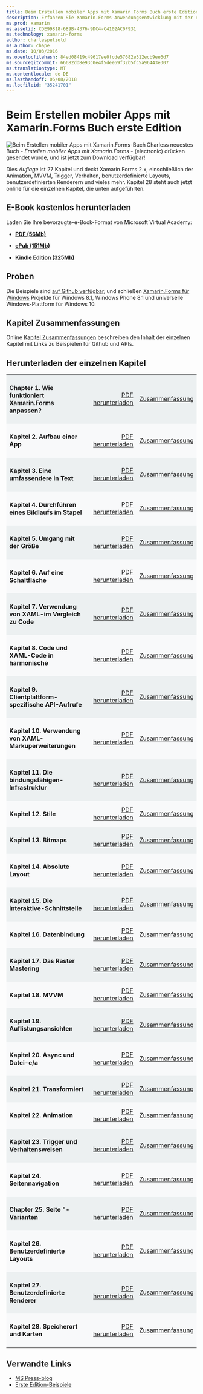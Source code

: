 ```yaml
---
title: Beim Erstellen mobiler Apps mit Xamarin.Forms Buch erste Edition
description: Erfahren Sie Xamarin.Forms-Anwendungsentwicklung mit der elektronische Version des Buchs von Charles Petzold Mobile Apps erstellen.
ms.prod: xamarin
ms.assetid: CDE99818-689B-4376-9DC4-C4102AC0F931
ms.technology: xamarin-forms
author: charlespetzold
ms.author: chape
ms.date: 10/03/2016
ms.openlocfilehash: 84ed08419c49617ee0fcde57682e512ecb9ee6d7
ms.sourcegitcommit: 66682dd8e93c0e4f5dee69f32b5fc5a96443e307
ms.translationtype: MT
ms.contentlocale: de-DE
ms.lasthandoff: 06/08/2018
ms.locfileid: "35241701"
---
```

# <a name="creating-mobile-apps-with-xamarinforms-book-first-edition"></a>Beim Erstellen mobiler Apps mit Xamarin.Forms Buch erste Edition

<p><img src="Images/Cover-sml.png" title="Beim Erstellen mobiler Apps mit Xamarin.Forms-Buch" align="left" />Charless neuestes Buch - <i>Erstellen mobiler Apps mit Xamarin.Forms</i> - (electronic) drücken gesendet wurde, und ist jetzt zum Download verfügbar!</p>

Dies *Auflage* ist 27 Kapitel und deckt Xamarin.Forms&nbsp;2.x, einschließlich der Animation, MVVM, Trigger, Verhalten, benutzerdefinierte Layouts, benutzerdefinierten Renderern und vieles mehr.
Kapitel 28 steht auch jetzt online für die einzelnen Kapitel, die unten aufgeführten.

## <a name="download-ebook-for-free"></a>E-Book kostenlos herunterladen

Laden Sie Ihre bevorzugte-e-Book-Format von Microsoft Virtual Academy:

*    [**PDF (56Mb)**](https://aka.ms/xamebook)

*    [**ePub (151Mb)**](https://aka.ms/xamebook/epub)

*    [**Kindle Edition (325Mb)**](https://aka.ms/xamebook/mobi)

## <a name="samples"></a>Proben

Die Beispiele sind [auf Github verfügbar](https://github.com/xamarin/xamarin-forms-book-samples), und schließen [Xamarin.Forms für Windows](~/xamarin-forms/platform/windows/index.md) Projekte für Windows 8.1, Windows Phone 8.1 und universelle Windows-Plattform für Windows 10.

## <a name="chapter-summaries"></a>Kapitel Zusammenfassungen

Online [Kapitel Zusammenfassungen](summaries/index.md) beschreiben den Inhalt der einzelnen Kapitel mit Links zu Beispielen für Github und APIs.

## <a name="download-individual-chapters"></a>Herunterladen der einzelnen Kapitel

<table style="border:0px; box-shadow:0 0px 0px" cellpadding="0" cellspacing="2" border="0" width="85%">
<tr style="background:#ecf0f1">
  <td style="border:0px;">
    <h4>Chapter 1. Wie funktioniert Xamarin.Forms anpassen?</h4>
  </td>
  <td style="border:0px;" align="right"><a href="https://download.xamarin.com/developer/xamarin-forms-book/XamarinFormsBook-Ch01-Apr2016.pdf">PDF herunterladen</a> </td>
  <td style="border:0px;" align="right"><a href="summaries/chapter01.md">Zusammenfassung</a></td>
</tr>
<tr style="background:#f8f9fa">
  <td style="border:0px;">
    <h4>Kapitel 2. Aufbau einer App</h4>
  </td>
  <td style="border:0px;" align="right"><a href="https://download.xamarin.com/developer/xamarin-forms-book/XamarinFormsBook-Ch02-Apr2016.pdf">PDF herunterladen</a> </td>
  <td style="border:0px;" align="right"><a href="summaries/chapter02.md">Zusammenfassung</a></td>
</tr>
<tr style="background:#ecf0f1">
  <td style="border:0px;">
    <h4>Kapitel 3. Eine umfassendere in Text</h4>
  </td>
  <td style="border:0px;" align="right"><a href="https://download.xamarin.com/developer/xamarin-forms-book/XamarinFormsBook-Ch03-Apr2016.pdf">PDF herunterladen</a> </td>
  <td style="border:0px;" align="right"><a href="summaries/chapter03.md">Zusammenfassung</a></td>
</tr>
<tr style="background:#f8f9fa">
  <td style="border:0px;">
    <h4>Kapitel 4. Durchführen eines Bildlaufs im Stapel</h4>
  </td>
  <td style="border:0px;" align="right"><a href="https://download.xamarin.com/developer/xamarin-forms-book/XamarinFormsBook-Ch04-Apr2016.pdf">PDF herunterladen</a> </td>
  <td style="border:0px;" align="right"><a href="summaries/chapter04.md">Zusammenfassung</a></td>
</tr>
<tr style="background:#ecf0f1">
  <td style="border:0px;">
    <h4>Kapitel 5. Umgang mit der Größe</h4>
  </td>
  <td style="border:0px;" align="right"><a href="https://download.xamarin.com/developer/xamarin-forms-book/XamarinFormsBook-Ch05-Apr2016.pdf">PDF herunterladen</a> </td>
  <td style="border:0px;" align="right"><a href="summaries/chapter05.md">Zusammenfassung</a></td>
</tr>
<tr style="background:#f8f9fa">
  <td style="border:0px;">
    <h4>Kapitel 6. Auf eine Schaltfläche</h4>
  </td>
  <td style="border:0px;" align="right"><a href="https://download.xamarin.com/developer/xamarin-forms-book/XamarinFormsBook-Ch06-Apr2016.pdf">PDF herunterladen</a> </td>
  <td style="border:0px;" align="right"><a href="summaries/chapter06.md">Zusammenfassung</a></td>
</tr>
<tr style="background:#ecf0f1">
  <td style="border:0px;">
    <h4>Kapitel 7. Verwendung von XAML-im Vergleich zu Code</h4>
  </td>
  <td style="border:0px;" align="right"><a href="https://download.xamarin.com/developer/xamarin-forms-book/XamarinFormsBook-Ch07-Apr2016.pdf">PDF herunterladen</a> </td>
  <td style="border:0px;" align="right"><a href="summaries/chapter07.md">Zusammenfassung</a></td>
</tr>
<tr style="background:#f8f9fa">
  <td style="border:0px;">
    <h4>Kapitel 8. Code und XAML-Code in harmonische</h4>
  </td>
  <td style="border:0px;" align="right"><a href="https://download.xamarin.com/developer/xamarin-forms-book/XamarinFormsBook-Ch08-Apr2016.pdf">PDF herunterladen</a> </td>
  <td style="border:0px;" align="right"><a href="summaries/chapter08.md">Zusammenfassung</a></td>
</tr>
<tr style="background:#ecf0f1">
  <td style="border:0px;">
    <h4>Kapitel 9. Clientplattform-spezifische API-Aufrufe</h4>
  </td>
  <td style="border:0px;" align="right"><a href="https://download.xamarin.com/developer/xamarin-forms-book/XamarinFormsBook-Ch09-Apr2016.pdf">PDF herunterladen</a> </td>
  <td style="border:0px;" align="right"><a href="summaries/chapter09.md">Zusammenfassung</a></td>
</tr>
<tr style="background:#f8f9fa">
  <td style="border:0px;">
    <h4>Kapitel 10. Verwendung von XAML-Markuperweiterungen</h4>
  </td>
  <td style="border:0px;" align="right"><a href="https://download.xamarin.com/developer/xamarin-forms-book/XamarinFormsBook-Ch10-Apr2016.pdf">PDF herunterladen</a> </td>
  <td style="border:0px;" align="right"><a href="summaries/chapter10.md">Zusammenfassung</a></td>
</tr>
<tr style="background:#ecf0f1">
  <td style="border:0px;">
    <h4>Kapitel 11. Die bindungsfähigen-Infrastruktur</h4>
  </td>
  <td style="border:0px;" align="right"><a href="https://download.xamarin.com/developer/xamarin-forms-book/XamarinFormsBook-Ch11-Apr2016.pdf">PDF herunterladen</a> </td>
  <td style="border:0px;" align="right"><a href="summaries/chapter11.md">Zusammenfassung</a></td>
</tr>
<tr style="background:#f8f9fa">
  <td style="border:0px;">
    <h4>Kapitel 12. Stile</h4>
  </td>
  <td style="border:0px;" align="right"><a href="https://download.xamarin.com/developer/xamarin-forms-book/XamarinFormsBook-Ch12-Apr2016.pdf">PDF herunterladen</a> </td>
  <td style="border:0px;" align="right"><a href="summaries/chapter12.md">Zusammenfassung</a></td>
</tr>
<tr style="background:#ecf0f1">
  <td style="border:0px;">
    <h4>Kapitel 13. Bitmaps</h4>
  </td>
  <td style="border:0px;" align="right"><a href="https://download.xamarin.com/developer/xamarin-forms-book/XamarinFormsBook-Ch13-Apr2016.pdf">PDF herunterladen</a> </td>
  <td style="border:0px;" align="right"><a href="summaries/chapter13.md">Zusammenfassung</a></td>
</tr>
<tr style="background:#f8f9fa">
  <td style="border:0px;">
    <h4>Kapitel 14. Absolute Layout</h4>
  </td>
  <td style="border:0px;" align="right"><a href="https://download.xamarin.com/developer/xamarin-forms-book/XamarinFormsBook-Ch14-Apr2016.pdf">PDF herunterladen</a> </td>
  <td style="border:0px;" align="right"><a href="summaries/chapter14.md">Zusammenfassung</a></td>
</tr>
<tr style="background:#ecf0f1">
  <td style="border:0px;">
    <h4>Kapitel 15. Die interaktive-Schnittstelle</h4>
  </td>
  <td style="border:0px;" align="right"><a href="https://download.xamarin.com/developer/xamarin-forms-book/XamarinFormsBook-Ch15-Apr2016.pdf">PDF herunterladen</a> </td>
  <td style="border:0px;" align="right"><a href="summaries/chapter15.md">Zusammenfassung</a></td>
</tr>
<tr style="background:#f8f9fa">
  <td style="border:0px;">
    <h4>Kapitel 16. Datenbindung</h4>
  </td>
  <td style="border:0px;" align="right"><a href="https://download.xamarin.com/developer/xamarin-forms-book/XamarinFormsBook-Ch16-Apr2016.pdf">PDF herunterladen</a> </td>
  <td style="border:0px;" align="right"><a href="summaries/chapter16.md">Zusammenfassung</a></td>
</tr>
<tr style="background:#ecf0f1">
  <td style="border:0px;">
    <h4>Kapitel 17. Das Raster Mastering</h4>
  </td>
  <td style="border:0px;" align="right"><a href="https://download.xamarin.com/developer/xamarin-forms-book/XamarinFormsBook-Ch17-Apr2016.pdf">PDF herunterladen</a> </td>
  <td style="border:0px;" align="right"><a href="summaries/chapter17.md">Zusammenfassung</a></td></tr>
<tr style="background:#f8f9fa">
  <td style="border:0px;">
    <h4>Kapitel 18. MVVM</h4>
  </td>
  <td style="border:0px;" align="right"><a href="https://download.xamarin.com/developer/xamarin-forms-book/XamarinFormsBook-Ch18-Apr2016.pdf">PDF herunterladen</a> </td>
  <td style="border:0px;" align="right"><a href="summaries/chapter18.md">Zusammenfassung</a></td></tr>
<tr style="background:#ecf0f1">
  <td style="border:0px;">
    <h4>Kapitel 19. Auflistungsansichten</h4>
  </td>
  <td style="border:0px;" align="right"><a href="https://download.xamarin.com/developer/xamarin-forms-book/XamarinFormsBook-Ch19-Apr2016.pdf">PDF herunterladen</a> </td>
  <td style="border:0px;" align="right"><a href="summaries/chapter19.md">Zusammenfassung</a></td></tr>
<tr style="background:#f8f9fa">
  <td style="border:0px;">
    <h4>Kapitel 20. Async und Datei-e/a</h4>
  </td>
  <td style="border:0px;" align="right"><a href="https://download.xamarin.com/developer/xamarin-forms-book/XamarinFormsBook-Ch20-Apr2016.pdf">PDF herunterladen</a> </td>
  <td style="border:0px;" align="right"><a href="summaries/chapter20.md">Zusammenfassung</a></td></tr>
<tr style="background:#ecf0f1">
  <td style="border:0px;">
    <h4>Kapitel 21. Transformiert</h4>
  </td>
  <td style="border:0px;" align="right"><a href="https://download.xamarin.com/developer/xamarin-forms-book/XamarinFormsBook-Ch21-Apr2016.pdf">PDF herunterladen</a> </td>
  <td style="border:0px;" align="right"><a href="summaries/chapter21.md">Zusammenfassung</a></td></tr>
</tr>
<tr style="background:#f8f9fa">
  <td style="border:0px;">
    <h4>Kapitel 22. Animation</h4>
  </td>
  <td style="border:0px;" align="right"><a href="https://download.xamarin.com/developer/xamarin-forms-book/XamarinFormsBook-Ch22-Apr2016.pdf">PDF herunterladen</a> </td>
  <td style="border:0px;" align="right"><a href="summaries/chapter22.md">Zusammenfassung</a></td></tr>
</tr>
<tr style="background:#ecf0f1">
  <td style="border:0px;">
    <h4>Kapitel 23. Trigger und Verhaltensweisen</h4>
  </td>
  <td style="border:0px;" align="right"><a href="https://download.xamarin.com/developer/xamarin-forms-book/XamarinFormsBook-Ch23-Apr2016.pdf">PDF herunterladen</a> </td>
  <td style="border:0px;" align="right"><a href="summaries/chapter23.md">Zusammenfassung</a></td></tr>
</tr>
<tr style="background:#f8f9fa">
  <td style="border:0px;">
    <h4>Kapitel 24. Seitennavigation</h4>
  </td>
  <td style="border:0px;" align="right"><a href="https://download.xamarin.com/developer/xamarin-forms-book/XamarinFormsBook-Ch24-Apr2016.pdf">PDF herunterladen</a> </td>
  <td style="border:0px;" align="right"><a href="summaries/chapter24.md">Zusammenfassung</a></td></tr>
</tr>
<tr style="background:#ecf0f1">
  <td style="border:0px;">
    <h4>Chapter 25. Seite "-Varianten</h4>
  </td>
  <td style="border:0px;" align="right"><a href="https://download.xamarin.com/developer/xamarin-forms-book/XamarinFormsBook-Ch25-Apr2016.pdf">PDF herunterladen</a> </td>
  <td style="border:0px;" align="right"><a href="summaries/chapter25.md">Zusammenfassung</a></td></tr>
</tr>
<tr style="background:#f8f9fa">
  <td style="border:0px;">
    <h4>Kapitel 26. Benutzerdefinierte Layouts</h4>
  </td>
  <td style="border:0px;" align="right"><a href="https://download.xamarin.com/developer/xamarin-forms-book/XamarinFormsBook-Ch26-Apr2016.pdf">PDF herunterladen</a> </td>
  <td style="border:0px;" align="right"><a href="summaries/chapter26.md">Zusammenfassung</a></td></tr>
</tr>
<tr style="background:#ecf0f1">
  <td style="border:0px;">
    <h4>Kapitel 27. Benutzerdefinierte Renderer</h4>
  </td>
  <td style="border:0px;" align="right"><a href="https://download.xamarin.com/developer/xamarin-forms-book/XamarinFormsBook-Ch27-Apr2016.pdf">PDF herunterladen</a> </td>
  <td style="border:0px;" align="right"><a href="summaries/chapter27.md">Zusammenfassung</a></td></tr>
</tr>
<tr style="background:#f8f9fa">
  <td style="border:0px;">
    <h4>Kapitel 28. Speicherort und Karten</h4>
  </td>
  <td style="border:0px;" align="right"><a href="https://download.xamarin.com/developer/xamarin-forms-book/XamarinFormsBook-Ch28-Aug2016.pdf">PDF herunterladen</a> </td>
  <td style="border:0px;" align="right"><a href="summaries/chapter28.md">Zusammenfassung</a></td></tr>
</tr>
</table>



## <a name="related-links"></a>Verwandte Links

- [MS Press-blog](https://blogs.msdn.microsoft.com/microsoft_press/2016/03/31/free-ebook-creating-mobile-apps-with-xamarin-forms/)
- [Erste Edition-Beispiele](https://github.com/xamarin/xamarin-forms-book-samples)
